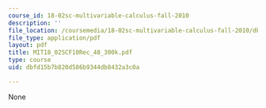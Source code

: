 ```yaml
---
course_id: 18-02sc-multivariable-calculus-fall-2010
description: ''
file_location: /coursemedia/18-02sc-multivariable-calculus-fall-2010/dbfd15b7b820d586b9344db8432a3c0a_MIT18_02SCF10Rec_48_300k.pdf
file_type: application/pdf
layout: pdf
title: MIT18_02SCF10Rec_48_300k.pdf
type: course
uid: dbfd15b7b820d586b9344db8432a3c0a

---
```

None